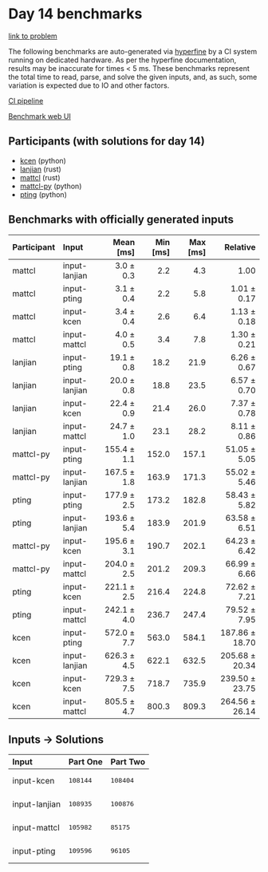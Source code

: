 # Day 14 benchmarks

[link to problem](https://adventofcode.com/2023/day/14)

The following benchmarks are auto-generated via
[hyperfine](https://github.com/sharkdp/hyperfine) by a CI system running on
dedicated hardware. As per the hyperfine documentation, results may be
inaccurate for times < 5 ms. These benchmarks represent the total time to read,
parse, and solve the given inputs, and, as such, some variation is expected due
to IO and other factors.

[CI pipeline](http://ci.papercode.net:8080/teams/main/pipelines/aoc2023)

[Benchmark web UI](https://aoc.ancalagon.black)


## Participants (with solutions for day 14)

- [kcen](https://github.com/kcen/aoc2023) (python)
- [lanjian](https://github.com/lanjian/aoc-2023) (rust)
- [mattcl](https://github.com/mattcl/aoc2023) (rust)
- [mattcl-py](https://github.com/mattcl/aoc2023-py) (python)
- [pting](https://github.com/pting/aoc2023) (python)


## Benchmarks with officially generated inputs

| Participant | Input | Mean [ms] | Min [ms] | Max [ms] | Relative |
|:---|:---|---:|---:|---:|---:|
| mattcl | input-lanjian | 3.0 ± 0.3 | 2.2 | 4.3 | 1.00 |
| mattcl | input-pting | 3.1 ± 0.4 | 2.2 | 5.8 | 1.01 ± 0.17 |
| mattcl | input-kcen | 3.4 ± 0.4 | 2.6 | 6.4 | 1.13 ± 0.18 |
| mattcl | input-mattcl | 4.0 ± 0.5 | 3.4 | 7.8 | 1.30 ± 0.21 |
| lanjian | input-pting | 19.1 ± 0.8 | 18.2 | 21.9 | 6.26 ± 0.67 |
| lanjian | input-lanjian | 20.0 ± 0.8 | 18.8 | 23.5 | 6.57 ± 0.70 |
| lanjian | input-kcen | 22.4 ± 0.9 | 21.4 | 26.0 | 7.37 ± 0.78 |
| lanjian | input-mattcl | 24.7 ± 1.0 | 23.1 | 28.2 | 8.11 ± 0.86 |
| mattcl-py | input-pting | 155.4 ± 1.1 | 152.0 | 157.1 | 51.05 ± 5.05 |
| mattcl-py | input-lanjian | 167.5 ± 1.8 | 163.9 | 171.3 | 55.02 ± 5.46 |
| pting | input-pting | 177.9 ± 2.5 | 173.2 | 182.8 | 58.43 ± 5.82 |
| pting | input-lanjian | 193.6 ± 5.4 | 183.9 | 201.9 | 63.58 ± 6.51 |
| mattcl-py | input-kcen | 195.6 ± 3.1 | 190.7 | 202.1 | 64.23 ± 6.42 |
| mattcl-py | input-mattcl | 204.0 ± 2.5 | 201.2 | 209.3 | 66.99 ± 6.66 |
| pting | input-kcen | 221.1 ± 2.5 | 216.4 | 224.8 | 72.62 ± 7.21 |
| pting | input-mattcl | 242.1 ± 4.0 | 236.7 | 247.4 | 79.52 ± 7.95 |
| kcen | input-pting | 572.0 ± 7.7 | 563.0 | 584.1 | 187.86 ± 18.70 |
| kcen | input-lanjian | 626.3 ± 4.5 | 622.1 | 632.5 | 205.68 ± 20.34 |
| kcen | input-kcen | 729.3 ± 7.5 | 718.7 | 735.9 | 239.50 ± 23.75 |
| kcen | input-mattcl | 805.5 ± 4.7 | 800.3 | 809.3 | 264.56 ± 26.14 |


## Inputs -> Solutions

| Input | Part One | Part Two |
|:---|:---|:---|
|input-kcen|<pre>108144</pre>|<pre>108404</pre>|
|input-lanjian|<pre>108935</pre>|<pre>100876</pre>|
|input-mattcl|<pre>105982</pre>|<pre>85175</pre>|
|input-pting|<pre>109596</pre>|<pre>96105</pre>|